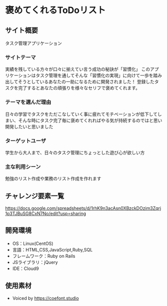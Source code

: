 # 褒めてくれるToDoリスト

## サイト概要
タスク管理アプリケーション

### サイトテーマ
実績を残している方々が口々に揃えてい言う成功の秘訣が「習慣化」
このアプリケーションはタスク管理を通してそんな「習慣化の実現」に向けて一歩を踏み出してそうとしているあなたの一助になるために開発されました！
登録したタスクを完了するとあなたの頑張りを様々なセリフで褒めてくれます。

### テーマを選んだ理由
日々の学習でタスクをただこなしていく事に疲れてモチベーションが低下してしまい、そんな時にタスク完了毎に褒めてくれればやる気が持続するのではと思い開発したいと思いました

### ターゲットユーザ
学生から大人まで、日々のタスク管理にちょっとした遊び心が欲しい方

### 主な利用シーン
勉強のリスト作成や業務のリスト作成を作れます


## チャレンジ要素一覧
https://docs.google.com/spreadsheets/d/1rhK9n3acAsn0XBzckDOzim3Zqrj1p3TJBuSG8CxN7No/edit?usp=sharing

## 開発環境
- OS：Linux(CentOS)
- 言語：HTML,CSS,JavaScript,Ruby,SQL
- フレームワーク：Ruby on Rails
- JSライブラリ：jQuery
- IDE：Cloud9

## 使用素材
- Voiced by https://coefont.studio

